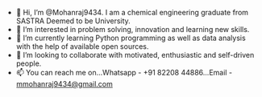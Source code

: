 - 👋 Hi, I’m @Mohanraj9434.  I am a chemical engineering graduate from SASTRA Deemed to be University.
- 👀 I’m interested in problem solving, innovation and learning new skills.
- 🌱 I’m currently learning Python programming as well as data analysis with the help of available open sources.
- 💞️ I’m looking to collaborate with motivated, enthusiastic and self-driven people.
- 📫 You can reach me on...Whatsapp - +91 82208 44886...Email - mmohanraj9434@gmail.com
<!---
Mohanraj9434/Mohanraj9434 is a ✨ special ✨ repository because its `README.md` (this file) appears on your GitHub profile.
You can click the Preview link to take a look at your changes.
--->
